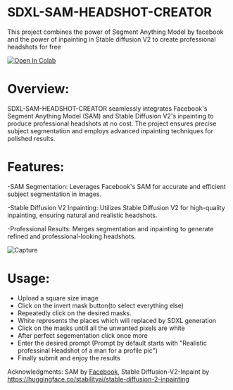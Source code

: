 # SDXL-SAM-HEADSHOT-CREATOR
This project combines the power of Segment Anything Model by facebook and the power of inpainting in Stable diffusion V2 to create professional headshots for free 

[![Open In Colab](https://colab.research.google.com/assets/colab-badge.svg)](https://colab.research.google.com/github/pranavsrinivasa/SDXL-SAM-HEADSHOT-CREATOR/blob/main/SDXL-SAM.ipynb)

# Overview:

SDXL-SAM-HEADSHOT-CREATOR seamlessly integrates Facebook's Segment Anything Model (SAM) and Stable Diffusion V2's inpainting to produce professional headshots at no cost. The project ensures precise subject segmentation and employs advanced inpainting techniques for polished results.

# Features:

-SAM Segmentation: Leverages Facebook's SAM for accurate and efficient subject segmentation in images.

-Stable Diffusion V2 Inpainting: Utilizes Stable Diffusion V2 for high-quality inpainting, ensuring natural and realistic headshots.

-Professional Results: Merges segmentation and inpainting to generate refined and professional-looking headshots.

![Capture](https://github.com/pranavsrinivasa/SDXL-SAM-HEADSHOT-CREATOR/assets/126983069/de3529cd-2e58-469b-b196-e8c5b6daa782)

# Usage: 
- Upload a square size image
- Click on the invert mask button(to select everything else)
- Repeatedly click on the desired masks.
- White represents the places which will replaced by SDXL generation
- Click on the masks untill all the unwanted pixels are white
- After perfect segementation click once more
- Enter the desired prompt (Prompt by default starts with "Realistic professinal Headshot of a man for a profile pic")
- Finally submit and enjoy the results

Acknowledgments: SAM by [Facebook](https://github.com/facebookresearch/segment-anything), Stable Diffusion-V2-Inpaint by https://huggingface.co/stabilityai/stable-diffusion-2-inpainting 
